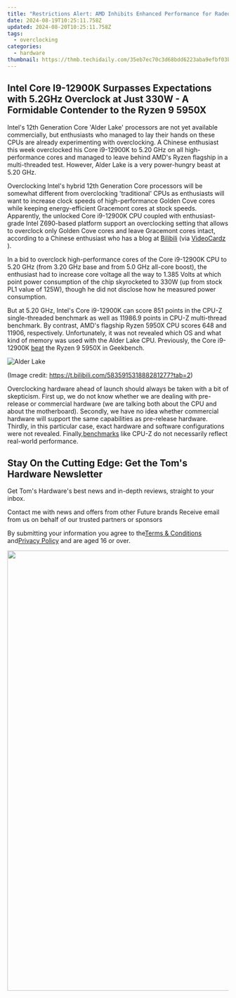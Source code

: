 ```yaml
---
title: "Restrictions Alert: AMD Inhibits Enhanced Performance for Radeon RX ˈ6400"
date: 2024-08-19T10:25:11.758Z
updated: 2024-08-20T10:25:11.758Z
tags:
  - overclocking
categories:
  - hardware
thumbnail: https://thmb.techidaily.com/35eb7ec70c3d68bdd6223aba9efbf03bc030e84e65b3cf939f3e4c2fcf3f5d40.jpg
---
```


## Intel Core I9-12900K Surpasses Expectations with 5.2GHz Overclock at Just 330W - A Formidable Contender to the Ryzen 9 5950X

Intel's 12th Generation Core 'Alder Lake' processors are not yet available commercially, but enthusiasts who managed to lay their hands on these CPUs are already experimenting with overclocking. A Chinese enthusiast this week overclocked his Core i9-12900K to 5.20 GHz on all high-performance cores and managed to leave behind AMD's Ryzen flagship in a multi-threaded test. However, Alder Lake is a very power-hungry beast at 5.20 GHz.

 Overclocking Intel's hybrid 12th Generation Core processors will be somewhat different from overclocking 'traditional' CPUs as enthusiasts will want to increase clock speeds of high-performance Golden Cove cores while keeping energy-efficient Gracemont cores at stock speeds. Apparently, the unlocked Core i9-12900K CPU coupled with enthusiast-grade Intel Z690-based platform support an overclocking setting that allows to overclock only Golden Cove cores and leave Gracemont cores intact, according to a Chinese enthusiast who has a blog at [Bilibili](https://t.bilibili.com/583591531888281277?tab=2) (via [VideoCardz](https://videocardz.com/newz/intel-core-i9-12900k-overclocked-to-5-2-ghz-on-all-performance-cores-reportedly-consumes-330w-of-power) ).

 In a bid to overclock high-performance cores of the Core i9-12900K CPU to 5.20 GHz (from 3.20 GHz base and from 5.0 GHz all-core boost), the enthusiast had to increase core voltage all the way to 1.385 Volts at which point power consumption of the chip skyrocketed to 330W (up from stock PL1 value of 125W), though he did not disclose how he measured power consumption.

 But at 5.20 GHz, Intel's Core i9-12900K can score 851 points in the CPU-Z single-threaded benchmark as well as 11986.9 points in CPU-Z multi-thread benchmark. By contrast, AMD's flagship Ryzen 5950X CPU scores 648 and 11906, respectively. Unfortunately, it was not revealed which OS and what kind of memory was used with the Alder Lake CPU. Previously, the Core i9-12900K [beat](https://tools.techidaily.com) the Ryzen 9 5950X in Geekbench.

![Alder Lake](https://cdn.mos.cms.futurecdn.net/fbnDrnv2dxSmHDhFfeK2A5-320-80.png)

 (Image credit: <https://t.bilibili.com/583591531888281277?tab=2>)

 Overclocking hardware ahead of launch should always be taken with a bit of skepticism. First up, we do not know whether we are dealing with pre-release or commercial hardware (we are talking both about the CPU and about the motherboard). Secondly, we have no idea whether commercial hardware will support the same capabilities as pre-release hardware. Thirdly, in this particular case, exact hardware and software configurations were not revealed. Finally,[benchmarks](https://tools.techidaily.com) like CPU-Z do not necessarily reflect real-world performance.

## Stay On the Cutting Edge: Get the Tom's Hardware Newsletter

 Get Tom's Hardware's best news and in-depth reviews, straight to your inbox.

 Contact me with news and offers from other Future brands  Receive email from us on behalf of our trusted partners or sponsors

 By submitting your information you agree to the[Terms & Conditions](https://futureplc.com/terms-conditions/) and[Privacy Policy](https://futureplc.com/privacy-policy/) and are aged 16 or over.

<ins class="adsbygoogle"
     style="display:block"
     data-ad-format="autorelaxed"
     data-ad-client="ca-pub-7571918770474297"
     data-ad-slot="1223367746"></ins>



<ins class="adsbygoogle"
     style="display:block"
     data-ad-client="ca-pub-7571918770474297"
     data-ad-slot="8358498916"
     data-ad-format="auto"
     data-full-width-responsive="true"></ins>



<!-- affiliate ads begin -->
<a href="https://funwhole.sjv.io/c/5597632/1702887/17189" target="_top" id="1702887"><img src="//a.impactradius-go.com/display-ad/17189-1702887" border="0" alt="" width="1000" height="1000"/></a><img height="0" width="0" src="https://imp.pxf.io/i/5597632/1702887/17189" style="position:absolute;visibility:hidden;" border="0" />
<!-- affiliate ads end -->